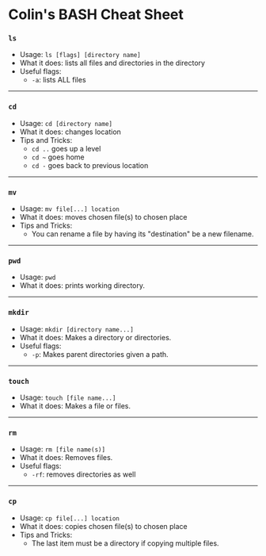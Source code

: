 # Colin's BASH Cheat Sheet

### `ls`

* Usage: `ls [flags] [directory name]`
* What it does: lists all files and directories in the directory
* Useful flags:
    * `-a`: lists ALL files

---
### `cd`

* Usage: `cd [directory name]`
* What it does: changes location
* Tips and Tricks:
    * `cd ..` goes up a level
    * `cd ~` goes home
    * `cd -` goes back to previous location

---

### `mv`

* Usage: `mv file[...] location`
* What it does: moves chosen file(s) to chosen place
* Tips and Tricks:
    * You can rename a file by having its "destination" be a new filename.

---

### `pwd`

* Usage: `pwd`
* What it does: prints working directory.

---

### `mkdir`

* Usage: `mkdir [directory name...]`
* What it does: Makes a directory or directories.
* Useful flags:
  * `-p`: Makes parent directories given a path.



---

### `touch`

* Usage: `touch [file name...]`
* What it does: Makes a file or files.


---

### `rm`

* Usage: `rm [file name(s)]`
* What it does: Removes files.
* Useful flags:
  * `-rf`: removes directories as well

---

### `cp`

* Usage: `cp file[...] location`
* What it does: copies chosen file(s) to chosen place
* Tips and Tricks:
    * The last item must be a directory if copying multiple files.